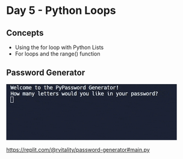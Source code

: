 # Day 5 - Python Loops

## Concepts

-   Using the for loop with Python Lists
-   For loops and the range() function

## Password Generator

![day05](password-generator.gif)

https://replit.com/@rvitality/password-generator#main.py

